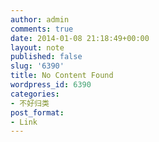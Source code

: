 ```yaml
---
author: admin
comments: true
date: 2014-01-08 21:18:49+00:00
layout: note
published: false
slug: '6390'
title: No Content Found
wordpress_id: 6390
categories:
- 不好归类
post_format:
- Link
---
```


[](http://raptor.verybs.com/archives/3186)
